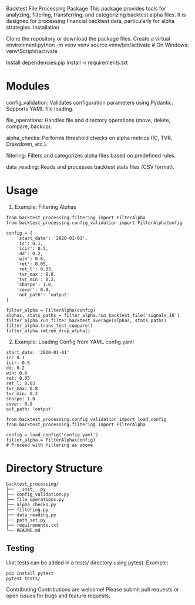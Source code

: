 Backtest File Processing Package
This package provides tools for analyzing, filtering, transferring, and categorizing backtest alpha files. It is designed for processing financial backtest data, particularly for alpha strategies.
Installation

Clone the repository or download the package files.
Create a virtual environment:python -m venv venv
source venv/bin/activate  # On Windows: venv\Scripts\activate


Install dependencies:pip install -r requirements.txt



# Modules

config_validation: Validates configuration parameters using Pydantic. Supports YAML file loading.

file_operations: Handles file and directory operations (move, delete, compare, backup).

alpha_checks: Performs threshold checks on alpha metrics (IC, TVR, Drawdown, etc.).

filtering: Filters and categorizes alpha files based on predefined rules.

data_reading: Reads and processes backtest stats files (CSV format).


# Usage
1. Example: Filtering Alphas
```
from backtest_processing.filtering import FilterAlpha
from backtest_processing.config_validation import FilterAlphaConfig

config = {
    'start_date': '2020-01-01',
    'ic': 0.1,
    'icir': 0.5,
    'dd': 0.2,
    'win': 0.6,
    'ret': 0.05,
    'ret_l': 0.03,
    'tvr_max': 0.8,
    'tvr_min': 0.2,
    'sharpe': 1.0,
    'cover': 0.9,
    'out_path': 'output'
}

filter_alpha = FilterAlpha(config)
alphas, stats_paths = filter_alpha.run_backtest_file('signals_16')
filter_alpha.run_filter_backtest_average(alphas, stats_paths)
filter_alpha.trans_test_compare()
filter_alpha.rmtree_drop_alpha()
```

2. Example: Loading Config from YAML
config.yaml

```
start_date: '2020-01-01'
ic: 0.1
icir: 0.5
dd: 0.2
win: 0.6
ret: 0.05
ret_l: 0.03
tvr_max: 0.8
tvr_min: 0.2
sharpe: 1.0
cover: 0.9
out_path: 'output'

from backtest_processing.config_validation import load_config
from backtest_processing.filtering import FilterAlpha

config = load_config('config.yaml')
filter_alpha = FilterAlpha(config)
# Proceed with filtering as above
```
# Directory Structure

```
backtest_processing/
├── __init__.py
├── config_validation.py
├── file_operations.py
├── alpha_checks.py
├── filtering.py
├── data_reading.py
├── path_set.py
├── requirements.txt
└── README.md
```


## Testing
Unit tests can be added in a tests/ directory using pytest. Example:
``` {bash}
pip install pytest
pytest tests/
```
Contributing
Contributions are welcome! Please submit pull requests or open issues for bugs and feature requests.
